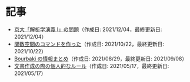 # 記事

* [京大「解析学演義 I」の問題](engi.md)（作成日: 2021/12/04，最終更新日: 2021/12/04）
* [関数空間のコマンドを作った](funcspace-cmd.md)（作成日: 2021/10/22，最終更新日: 2021/10/22）
* [Bourbaki の情報まとめ](bourbaki.md)（作成日: 2021/08/29，最終更新日: 2021/09/08）
* [文書作成の際の個人的なルール](doc-rules.md)（作成日: 2021/05/17，最終更新日: 2021/05/17）
